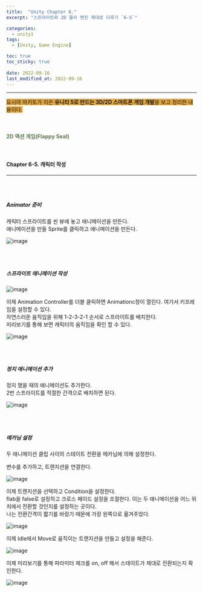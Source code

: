 ```yaml
---
title:  "Unity Chapter 6."
excerpt: "스프라이트와 2D 물리 엔진 제대로 다루기 `6-5`"

categories:
  - unity1
tags:
  - [Unity, Game Engine]

toc: true
toc_sticky: true
 
date: 2022-09-16
last_modified_at: 2022-09-16
---
```

---
<span style="background-color:#E2A63B">요시야 마키토가 지은 **유니티 5로 만드는 3D/2D 스마트폰 게임 개발**을 보고 정리한 내용이다.</span>  
<br>
<br>
<br> 
**<span style="color:#5E784F">2D 액션 게임(Flappy Seal)</span>**  
<br>
<br>

#### Chapter 6-5. 캐릭터 작성
---
<br>
<br>

##### Animator 준비  

캐릭터 스프라이트를 씬 뷰에 놓고 애니메이션을 만든다.  
애니메이션을 만들 Sprite를 클릭하고 애니메이션을 만든다.  

![image](https://user-images.githubusercontent.com/106606698/190537538-d9e8de6a-c20c-4a9b-a363-3ab798e55b60.png)

<br>
<br>

##### 스프라이트 애니메이션 작성

![image](https://user-images.githubusercontent.com/106606698/190537757-0d33fa40-f84a-4ad6-8d71-8707a13d9a16.png)

이제 Animation Controller를 더블 클릭하면 Animationc창이 열린다. 여기서 키프레임을 설정할 수 있다.  
자연스러운 움직임을 위해 1-2-3-2-1 순서로 스프라이트를 배치한다.  
미리보기를 통해 보면 캐릭터의 움직임을 확인 할 수 있다.  

![image](https://user-images.githubusercontent.com/106606698/190538169-2bd340e5-6ea3-444e-8c5b-cdce0bda0a32.png)

<br>
<br>

##### 정지 애니메이션 추가  

정지 했을 때의 애니메이션도 추가한다.  
2번 스프라이트를 적절한 간격으로 배치하면 된다.  

![image](https://user-images.githubusercontent.com/106606698/190538633-2fc21f88-b714-4586-ad26-fc6f13719248.png)

<br>
<br>

##### 메카님 설정   

두 애니메이션 클립 사이의 스테이트 전환을 메카님에 의해 설정한다.  

변수를 추가하고, 트랜지션을 연결한다.  

![image](https://user-images.githubusercontent.com/106606698/190539007-886c9394-6d23-4794-a81f-ef25bfa79788.png)  

이제 트랜지션을 선택하고 Condition을 설정한다.  
flab을 false로 설정하고 크로스 페이드 설정을 조절한다. 이는 두 애니메이션을 어느 위치에서 전환할 것인지를 설정하는 곳이다.  
나는 전환간격이 짧기를 바랐기 때문에 가장 왼쪽으로 옮겨주었다.  

![image](https://user-images.githubusercontent.com/106606698/190539415-70d12f88-f8e2-4b54-b647-85b18af55538.png)

이제 Idle에서 Move로 움직이는 트랜지션을 만들고 설정을 해준다.  

![image](https://user-images.githubusercontent.com/106606698/190539674-8898dd54-3ce2-49b9-aad7-bb8c5be6e0b2.png)

이제 미리보기를 통해 파라미터 체크를 on, off 해서 스테이트가 제대로 전환되는지 확인한다.  

![image](https://user-images.githubusercontent.com/106606698/190539790-114d94f5-bfc5-4e8c-9f06-82bbc7fa4176.png)
